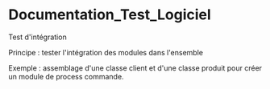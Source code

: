 # Documentation_Test_Logiciel

Test d'intégration

Principe : tester l'intégration des modules dans l'ensemble

Exemple : assemblage d'une classe client et d'une classe produit pour créer un module de process commande.


